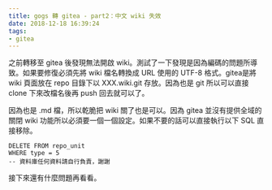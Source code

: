 ```yaml
---
title: gogs 轉 gitea - part2：中文 wiki 失效
date: 2018-12-18 16:39:24
tags:
- gitea
---
```

之前轉移至 gitea 後發現無法開啟 wiki。測試了一下發現是因為編碼的問題所導致。如果要修復必須先將 wiki 檔名轉換成 URL 使用的 UTF-8 格式。gitea是將 wiki 頁面放在 repo 目錄下以 XXX.wiki.git 存放。因為也是 git 所以可以直接 clone 下來改檔名後再 push 回去就可以了。

因為也是 .md 檔，所以乾脆把 wiki 關了也是可以。因為 gitea 並沒有提供全域的關閉 wiki 功能所以必須要一個一個設定。如果不要的話可以直接執行以下  SQL 直接移除。

```
DELETE FROM repo_unit
WHERE type = 5
-- 資料庫任何資料請自行負責，謝謝
```

接下來還有什麼問題再看看。
